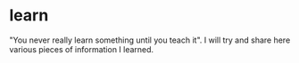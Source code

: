 # learn
"You never really learn something until you teach it". I will try and share here various pieces of information I learned.
